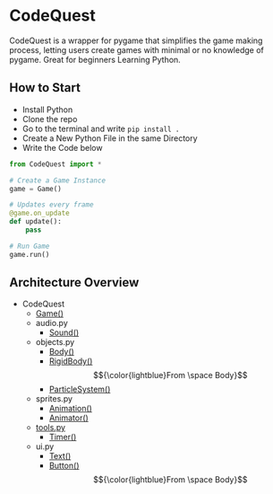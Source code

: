 # CodeQuest

  CodeQuest is a wrapper for pygame that simplifies the game making process, letting users create games with minimal or no knowledge of pygame. Great for beginners Learning Python.

## How to Start

  * Install Python
  * Clone the repo
  * Go to the terminal and write ```pip install .```
  * Create a New Python File in the same Directory
  * Write the Code below

```py
from CodeQuest import *

# Create a Game Instance
game = Game()

# Updates every frame
@game.on_update
def update():
    pass

# Run Game
game.run()
```

## Architecture Overview

  * CodeQuest
    * [Game()](docs/Game().md)
    * audio.py
      * [Sound()](docs/audio.py/Sound().md)
    * objects.py
      * [Body()](docs/objects.py/Body().md)
      * [RigidBody()](docs/objects.py/RigidBody().md) $${\color{lightblue}From \space Body}$$
      * [ParticleSystem()](docs/objects.py/ParticleSystem().md)
    * sprites.py
      * [Animation()](docs/sprites.py/Animation().md)
      * [Animator()](docs/sprites.py/Animator().md)
    * [tools.py](docs/tools.py/tools.py.md)
      * [Timer()](docs/tools.py/Timer().md)
    * ui.py
      * [Text()](docs/ui.py/Text().md)
      * [Button()](docs/ui.py/Button().md) $${\color{lightblue}From \space Body}$$
